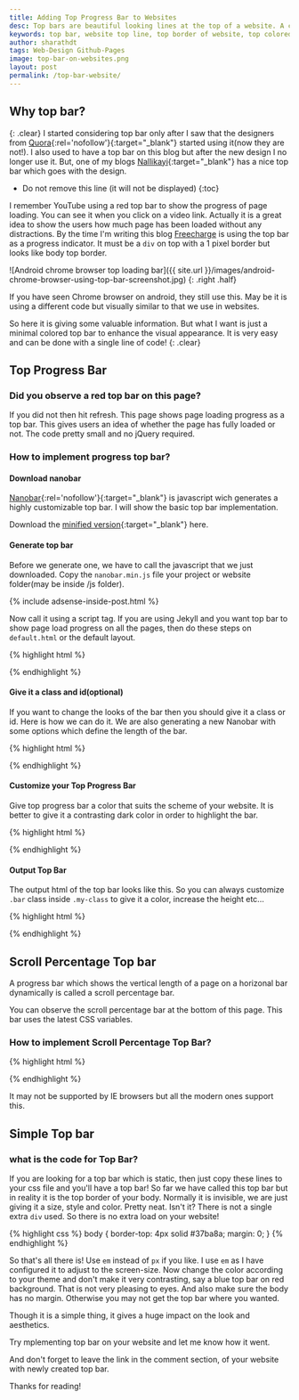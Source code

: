 ```yaml
---
title: Adding Top Progress Bar to Websites
desc: Top bars are beautiful looking lines at the top of a website. A colored top bar would not do any harm. Instead, it increases the beauty of your website (if used correctly). Read to know how I have implemented it in my websites.
keywords: top bar, website top line, top border of website, top colored line in websites
author: sharathdt
tags: Web-Design Github-Pages 
image: top-bar-on-websites.png
layout: post
permalink: /top-bar-website/
---
```



<script src="/demo/nanobar.min.js"></script>
<script>
var options = {
	classname: 'my-class',
    id: 'my-id'
};
var nanobar = new Nanobar( options );
nanobar.go( 30 );
nanobar.go( 76 );
nanobar.go(100);
</script>
<style>
.bar{
  background:#f04c78;
}
</style>


## Why top bar?
{: .clear}
I started considering top bar only after I saw that the designers from [Quora](https://www.quora.com/){:rel='nofollow'}{:target="_blank"} started using it(now they are not!). I also used to have a top bar on this blog but after the new design I no longer use it. But, one of my blogs [Nallikayi](http://nallikayi.com){:target="_blank"} has a nice top bar which goes with the design.



* Do not remove this line (it will not be displayed) 
{:toc}

I remember YouTube using a red top bar to show the progress of page loading. You can see it when you click on a video link. Actually it is a great idea to show the users how much page has been loaded without any distractions. By the time I'm writing this blog <a rel="nofollow" href="https://www.freecharge.in" alt="Freecharge">Freecharge</a> is using the top bar as a progress indicator. It must be a ```div``` on top with a 1 pixel border but looks like body top border.

![Android chrome browser top loading bar]({{ site.url }}/images/android-chrome-browser-using-top-bar-screenshot.jpg)
{: .right .half}

If you have seen Chrome browser on android, they still use this. May be it is using a different code but visually similar to that we use in websites.

So here it is giving some valuable information. But what I want is just a minimal colored top bar to enhance the visual appearance. It is very easy and can be done with a single line of code!
{: .clear}


## Top Progress Bar

### Did you observe a red top bar on this page?
If you did not then hit refresh. This page shows page loading progress as a top bar.  This gives users an idea of whether the page has fully loaded or not. The code pretty small and no jQuery required.

### How to implement progress top bar?

#### Download nanobar
[Nanobar](http://nanobar.jacoborus.codes/){:rel='nofollow'}{:target="_blank"} is javascript wich generates a highly customizable top bar. I will show the basic top bar implementation.

Download the [minified version](https://github.com/jacoborus/nanobar/archive/master.zip){:target="_blank"} here.

#### Generate top bar
Before we generate one, we have to call the javascript that we just downloaded. Copy the ``nanobar.min.js`` file your project or website folder(may be inside /js folder).

{% include adsense-inside-post.html %}

Now call it using a script tag. If you are using Jekyll and you want top bar to show page load progress on all the pages, then do these steps on ``default.html`` or the default layout.

{% highlight html %}
<script src="/path/to/nanobar.min.js"></script>
{% endhighlight %}

#### Give it a class and id(optional)
If you want to change the looks of the bar then you should give it a class or id. Here is how we can do it. We are also generating a new Nanobar with some options which define the length of the bar.

{% highlight html %}
<script>
var options = {
	classname: 'my-class',
    id: 'my-id'
};
var nanobar = new Nanobar( options );
nanobar.go( 30 );
nanobar.go( 76 );
nanobar.go(100);
</script>
{% endhighlight %}

#### Customize your Top Progress Bar
Give top progress bar a color that suits the scheme of your website. It is better to give it a contrasting dark color in order to highlight the bar.

{% highlight html %}
<style>
.my-class .bar {
  background:#f04c78;
}
</style>
{% endhighlight %}

#### Output Top Bar
The output html of the top bar looks like this. So you can always customize ``.bar`` class inside ``.my-class`` to give it a color, increase the height etc...

{% highlight html %}
<div class="nanobar my-class" id="my-id" style="position: fixed;">
    <div class="bar"></div>
</div>
{% endhighlight %}


## Scroll Percentage Top bar
A progress bar which shows the vertical length of a page on a horizonal bar dynamically is called a scroll percentage bar.

You can observe the scroll percentage bar at the bottom of this page. This bar uses the latest CSS variables. 


<style>
.progress-bar {
    background: linear-gradient(to right, #0a5 var(--scroll), transparent 0);
    background-repeat: no-repeat;
    width: 100%;
    position: fixed;
    bottom: 0;
    left: 0;
    height: 4px;
    z-index: 1;
}
</style>
<div class="progress-bar"></div>
<script>
var element = document.documentElement,
  body = document.body,
  scrollTop = 'scrollTop',
  scrollHeight = 'scrollHeight',
  progress = document.querySelector('.progress-bar'),
  scroll;

document.addEventListener('scroll', function() {
  scroll = (element[scrollTop]||body[scrollTop]) / ((element[scrollHeight]||body[scrollHeight]) - element.clientHeight) * 100;
  progress.style.setProperty('--scroll', scroll + '%');
}); 
</script>



###  How to implement Scroll Percentage Top Bar?

{% highlight html %}
<!-- Style defined first. Copy this to a css style sheet or to the head section -->
<style>
.progress-bar {
    background: linear-gradient(to right, red var(--scroll), transparent 0);
    background-repeat: no-repeat;
    width: 100%;
    position: fixed;
    top: 0;
    left: 0;
    height: 4px;
    z-index: 1;
}
</style>

<!-- This is the bar which shows scroll percentage -->
<div class="progress-bar"></div>

<!-- Script used to generate --scroll variable with current scroll percentage value -->
<script>
var element = document.documentElement,
  body = document.body,
  scrollTop = 'scrollTop',
  scrollHeight = 'scrollHeight',
  progress = document.querySelector('.progress-bar'),
  scroll;

document.addEventListener('scroll', function() {
  scroll = (element[scrollTop]||body[scrollTop]) / ((element[scrollHeight]||body[scrollHeight]) - element.clientHeight) * 100;
  progress.style.setProperty('--scroll', scroll + '%');
}); 
</script>
{% endhighlight %}

It may not be supported by IE browsers but all the modern ones support this.


## Simple Top bar

### what is the code for Top Bar?

If you are looking for a top bar which is static, then just copy these lines to your css file and you'll have a top bar! So far we have called this top bar but in reality it is the top border of your body. Normally it is invisible, we are just giving it a size, style and color. Pretty neat. Isn't it? There is not a single extra ```div``` used. So there is no extra load on your website!


{% highlight css %}
body {
  border-top: 4px solid #37ba8a;
  margin: 0;
}
{% endhighlight %}


So that's all there is! Use ```em``` instead of ```px``` if you like. I use ```em``` as I have configured it to adjust to the screen-size.  Now change the color according to your theme and don't make it very contrasting, say a blue top bar on red background. That is not very pleasing to eyes. And also make sure the body has no margin. Otherwise you may not get the top bar where you wanted.

Though it is a simple thing, it gives a huge impact on the look and aesthetics.



Try mplementing top bar on your website and let me know how it went.

And don't forget to leave the link in the comment section, of your website with newly created top bar.

Thanks for reading!


